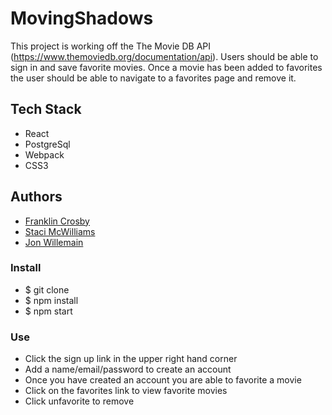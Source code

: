 # MovingShadows

  This project is working off the The Movie DB API (https://www.themoviedb.org/documentation/api). Users should be able to sign in and save favorite movies. Once a movie has been added to favorites the user should be able to navigate to a favorites page and remove it. 

## Tech Stack
* React
* PostgreSql
* Webpack
* CSS3

## Authors
* [Franklin Crosby](https://github.com/Obleo33/)
* [Staci McWilliams](https://github.com/stacimcwilliams)
* [Jon Willemain](https://github.com/ActionJonny)

### Install
* $ git clone
* $ npm install
* $ npm start

### Use
* Click the sign up link in the upper right hand corner
* Add a name/email/password to create an account
* Once you have created an account you are able to favorite a movie
* Click on the favorites link to view favorite movies
* Click unfavorite to remove
